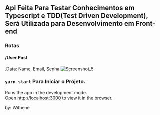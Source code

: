 ## Api Feita Para Testar Conhecimentos em Typescript e TDD(Test Driven Development), Será Utilizada para Desenvolvimento em Front-end 

### Rotas


#### /User   Post
.Data: Name, Email, Senha
![Screenshot_5](https://user-images.githubusercontent.com/82597491/129406235-77341f78-c55b-400f-ac90-bc20881406cc.png)





































### `yarn start` Para Iniciar o Projeto.

Runs the app in the development mode.\
Open [http://localhost:3000](http://localhost:3000) to view it in the browser.

by: Withene
